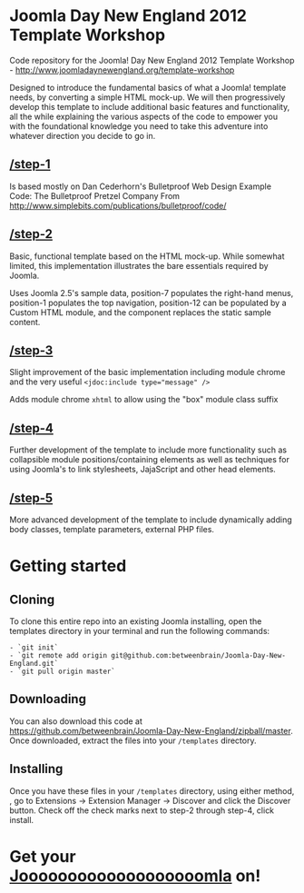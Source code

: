 # Joomla Day New England 2012 Template Workshop
Code repository for the Joomla! Day New England 2012 Template Workshop - http://www.joomladaynewengland.org/template-workshop

Designed to introduce the fundamental basics of what a Joomla! template needs, by converting a simple HTML mock-up. We will then progressively develop this template to include additional basic features and functionality, all the while explaining the various aspects of the code to empower you with the foundational knowledge you need to take this adventure into whatever direction you decide to go in.

## <a href="https://github.com/betweenbrain/Joomla-Day-New-England/tree/master/step-1">/step-1</a>
Is based mostly on Dan Cederhorn's Bulletproof Web Design Example Code: The Bulletproof Pretzel Company
From http://www.simplebits.com/publications/bulletproof/code/

## <a href="https://github.com/betweenbrain/Joomla-Day-New-England/tree/master/step-2">/step-2</a>
Basic, functional template based on the HTML mock-up. While somewhat limited, this implementation illustrates the bare essentials required by Joomla.

Uses Joomla 2.5's sample data, position-7 populates the right-hand menus, position-1 populates the top navigation, position-12 can be populated by a Custom HTML module, and the component replaces the static sample content.

## <a href="https://github.com/betweenbrain/Joomla-Day-New-England/tree/master/step-3">/step-3</a>
Slight improvement of the basic implementation including module chrome and the very useful `<jdoc:include type="message" />`

Adds module chrome `xhtml` to allow using the "box" module class suffix

## <a href="https://github.com/betweenbrain/Joomla-Day-New-England/tree/master/step-4">/step-4</a>
Further development of the template to include more functionality such as collapsible module positions/containing elements as well as techniques for using Joomla's to link stylesheets, JajaScript and other head elements.

## <a href="https://github.com/betweenbrain/Joomla-Day-New-England/tree/master/step-5">/step-5</a>
More advanced development of the template to include dynamically adding body classes, template parameters, external PHP files.

# Getting started

## Cloning
To clone this entire repo into an existing Joomla installing, open the templates directory in your terminal and run the following commands:

	- `git init`
	- `git remote add origin git@github.com:betweenbrain/Joomla-Day-New-England.git`
	- `git pull origin master`

## Downloading
You can also download this code at <a href="https://github.com/betweenbrain/Joomla-Day-New-England/zipball/master">https://github.com/betweenbrain/Joomla-Day-New-England/zipball/master</a>. Once downloaded, extract the files into your `/templates` directory.

## Installing
Once you have these files in your `/templates` directory, using either method, , go to Extensions -> Extension Manager -> Discover and click the Discover button. Check off the check marks next to step-2 through step-4, click install.

# Get your <a href="http://www.joomladaynewengland.org/images/homeslides/header-graphic.jpg">Jooooooooooooooooooomla</a> on!

